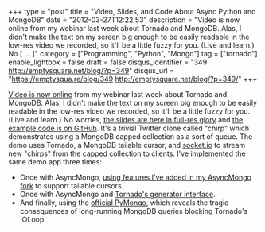 +++
type = "post"
title = "Video, Slides, and Code About Async Python and MongoDB"
date = "2012-03-27T12:22:53"
description = "Video is now online from my webinar last week about Tornado and MongoDB. Alas, I didn't make the text on my screen big enough to be easily readable in the low-res video we recorded, so it'll be a little fuzzy for you. (Live and learn.) No [ ... ]"
category = ["Programming", "Python", "Mongo"]
tag = ["tornado"]
enable_lightbox = false
draft = false
disqus_identifier = "349 http://emptysquare.net/blog/?p=349"
disqus_url = "https://emptysqua.re/blog/349 http://emptysquare.net/blog/?p=349/"
+++

<p><a href="http://www.10gen.com/presentations/webinar/Asynchronous-MongoDB-with-Python-and-Tornado">Video is now
online</a>
from my webinar last week about Tornado and MongoDB. Alas, I didn't make
the text on my screen big enough to be easily readable in the low-res
video we recorded, so it'll be a little fuzzy for you. (Live and learn.)
No worries, <a href="http://speakerdeck.com/u/mongodb/p/asynchronous-mongodb-with-python-and-tornado-a-jesse-jiryu-davis-python-evangelist">the slides are here in full-res
glory</a>
and <a href="https://github.com/ajdavis/chirp">the example code is on GitHub</a>.
It's a trivial Twitter clone called "chirp" which demonstrates using a
MongoDB capped collection as a sort of queue. The demo uses Tornado, a
MongoDB tailable cursor, and <a href="http://socket.io/">socket.io</a> to stream
new "chirps" from the capped collection to clients. I've implemented the
same demo app three times:</p>
<ul>
<li>Once with AsyncMongo, <a href="https://github.com/bitly/asyncmongo/pull/39">using features I've added in my AsyncMongo
    fork</a> to support
    tailable cursors.</li>
<li>Once with AsyncMongo and <a href="http://www.tornadoweb.org/en/latest/gen.html">Tornado's generator
    interface</a>.</li>
<li>And finally, using the <a href="https://github.com/mongodb/mongo-python-driver/">official
    PyMongo</a>, which
    reveals the tragic consequences of long-running MongoDB queries
    blocking Tornado's IOLoop.</li>
</ul>
